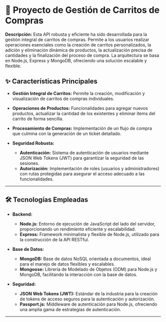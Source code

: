 # 🛒 Proyecto de Gestión de Carritos de Compras

**Descripción:** Esta API robusta y eficiente ha sido desarrollada para la gestión integral de carritos de compras.
                 Permite a los usuarios realizar operaciones esenciales como la creación de carritos personalizados, la adición y eliminación dinámica de productos, la actualización precisa de cantidades y la finalización del proceso de compra.
                 La arquitectura se basa en Node.js, Express y MongoDB, ofreciendo una solución escalable y flexible.

## ✨ Características Principales

* **Gestión Integral de Carritos:** Permite la creación, modificación y visualización de carritos de compras individuales.
* **Operaciones de Productos:** Funcionalidades para agregar nuevos productos, actualizar la cantidad de los existentes y eliminar ítems del carrito de forma sencilla.
* **Procesamiento de Compras:** Implementación de un flujo de compra que culmina con la generación de un ticket detallado.

* **Seguridad Robusta:**
    * **Autenticación:** Sistema de autenticación de usuarios mediante JSON Web Tokens (JWT) para garantizar la seguridad de las sesiones.
    * **Autorización:** Implementación de roles (usuarios y administradores) con rutas protegidas para asegurar el acceso adecuado a las funcionalidades.

---

## 🛠️ Tecnologías Empleadas

* **Backend:**
    * **Node.js:** Entorno de ejecución de JavaScript del lado del servidor, proporcionando un rendimiento eficiente y escalabilidad.
    * **Express:** Framework minimalista y flexible de Node.js, utilizado para la construcción de la API RESTful.

* **Base de Datos:**
    * **MongoDB:** Base de datos NoSQL orientada a documentos, ideal para el manejo de datos flexibles y escalables.
    * **Mongoose:** Librería de Modelado de Objetos (ODM) para Node.js y MongoDB, facilitando la interacción con la base de datos.

* **Seguridad:**
    * **JSON Web Tokens (JWT):** Estándar de la industria para la creación de tokens de acceso seguros para la autenticación y autorización.
    * **Passport.js:** Middleware de autenticación para Node.js, ofreciendo una amplia gama de estrategias de autenticación.

---
